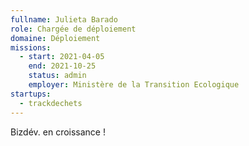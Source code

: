 ```yaml
---
fullname: Julieta Barado
role: Chargée de déploiement
domaine: Déploiement
missions:
  - start: 2021-04-05
    end: 2021-10-25
    status: admin
    employer: Ministère de la Transition Ecologique
startups:
  - trackdechets
---
```


Bizdév. en croissance !
